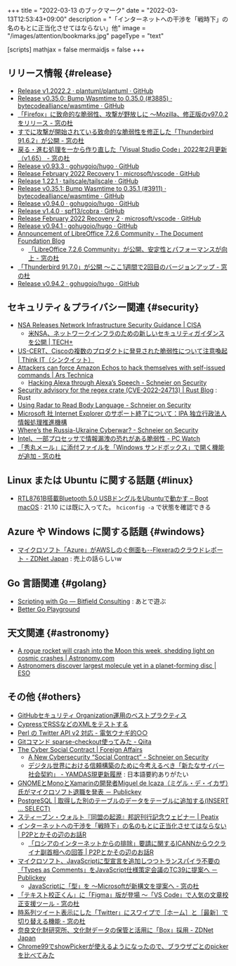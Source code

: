 +++
title = "2022-03-13 のブックマーク"
date =  "2022-03-13T12:53:43+09:00"
description = "「インターネットへの干渉を「戦時下」の名のもとに正当化させてはならない」他"
image = "/images/attention/bookmarks.jpg"
pageType = "text"

[scripts]
  mathjax = false
  mermaidjs = false
+++

## リリース情報 {#release}

- [Release v1.2022.2 · plantuml/plantuml · GitHub](https://github.com/plantuml/plantuml/releases/tag/v1.2022.2)
- [Release v0.35.0: Bump Wasmtime to 0.35.0 (#3885) · bytecodealliance/wasmtime · GitHub](https://github.com/bytecodealliance/wasmtime/releases/tag/v0.35.0)
- [「Firefox」に致命的な脆弱性、攻撃が野放しに ～Mozilla、修正版のv97.0.2をリリース - 窓の杜](https://forest.watch.impress.co.jp/docs/news/1393185.html)
- [すでに攻撃が開始されている致命的な脆弱性を修正した「Thunderbird 91.6.2」が公開 - 窓の杜](https://forest.watch.impress.co.jp/docs/news/1393278.html)
- [戻る・進む処理を一から作り直した「Visual Studio Code」2022年2月更新（v1.65） - 窓の杜](https://forest.watch.impress.co.jp/docs/news/1393373.html)
- [Release v0.93.3 · gohugoio/hugo · GitHub](https://github.com/gohugoio/hugo/releases/tag/v0.93.3)
- [Release February 2022 Recovery 1 · microsoft/vscode · GitHub](https://github.com/microsoft/vscode/releases/tag/1.65.1)
- [Release 1.22.1 · tailscale/tailscale · GitHub](https://github.com/tailscale/tailscale/releases/tag/v1.22.1)
- [Release v0.35.1: Bump Wasmtime to 0.35.1 (#3911) · bytecodealliance/wasmtime · GitHub](https://github.com/bytecodealliance/wasmtime/releases/tag/v0.35.1)
- [Release v0.94.0 · gohugoio/hugo · GitHub](https://github.com/gohugoio/hugo/releases/tag/v0.94.0)
- [Release v1.4.0 · spf13/cobra · GitHub](https://github.com/spf13/cobra/releases/tag/v1.4.0)
- [Release February 2022 Recovery 2 · microsoft/vscode · GitHub](https://github.com/microsoft/vscode/releases/tag/1.65.2)
- [Release v0.94.1 · gohugoio/hugo · GitHub](https://github.com/gohugoio/hugo/releases/tag/v0.94.1)
- [Announcement of LibreOffice 7.2.6 Community - The Document Foundation Blog](https://blog.documentfoundation.org/blog/2022/03/10/announcement-of-libreoffice-7-2-6-community/)
  - [「LibreOffice 7.2.6 Community」が公開、安定性とパフォーマンスが向上 - 窓の杜](https://forest.watch.impress.co.jp/docs/news/1394570.html)
- [「Thunderbird 91.7.0」が公開 ～ここ1週間で2回目のバージョンアップ - 窓の杜](https://forest.watch.impress.co.jp/docs/news/1394381.html)
- [Release v0.94.2 · gohugoio/hugo · GitHub](https://github.com/gohugoio/hugo/releases/tag/v0.94.2)

## セキュリティ＆プライバシー関連 {#security}

- [NSA Releases Network Infrastructure Security Guidance | CISA](https://us-cert.cisa.gov/ncas/current-activity/2022/03/03/nsa-releases-network-infrastructure-security-guidance)
  - [米NSA、ネットワークインフラのための新しいセキュリティガイダンスを公開 | TECH+](https://news.mynavi.jp/techplus/article/20220305-2285499/)
- [US-CERT、Ciscoの複数のプロダクトに発見された脆弱性について注意喚起 | Think IT（シンクイット）](https://thinkit.co.jp/news/bn/19399)
- [Attackers can force Amazon Echos to hack themselves with self-issued commands | Ars Technica](https://arstechnica.com/information-technology/2022/03/attackers-can-force-amazon-echos-to-hack-themselves-with-self-issued-commands/)
  - [Hacking Alexa through Alexa’s Speech - Schneier on Security](https://www.schneier.com/blog/archives/2022/03/hacking-alexa-through-alexas-speech.html)
- [Security advisory for the regex crate (CVE-2022-24713) | Rust Blog](https://blog.rust-lang.org/2022/03/08/cve-2022-24713.html) : Rust
- [Using Radar to Read Body Language - Schneier on Security](https://www.schneier.com/blog/archives/2022/03/using-radar-to-read-body-language.html)
- [Microsoft 社 Internet Explorer のサポート終了について：IPA 独立行政法人 情報処理推進機構](https://www.ipa.go.jp/security/announce/ie_eos.html)
- [Where’s the Russia-Ukraine Cyberwar? - Schneier on Security](https://www.schneier.com/blog/archives/2022/03/wheres-the-russia-ukraine-cyberwar.html)
- [Intel、一部プロセッサで情報漏洩の恐れがある脆弱性  - PC Watch](https://pc.watch.impress.co.jp/docs/news/1394045.html)
- [「秀丸メール」に添付ファイルを「Windows サンドボックス」で開く機能が追加 - 窓の杜](https://forest.watch.impress.co.jp/docs/news/1394561.html)

## Linux または Ubuntu に関する話題 {#linux}

- [RTL8761B搭載Bluetooth 5.0 USBドングルをUbuntuで動かす – Boot macOS](https://bootmacos.com/archives/13602) : 21.10 には既に入ってた。 `hciconfig -a` で状態を確認できる

## Azure や Windows に関する話題 {#windows}

- [マイクロソフト「Azure」がAWSしのぐ側面も--Flexeraのクラウドレポート - ZDNet Japan](https://japan.zdnet.com/article/35184755/) : 売上の話らしいw

## Go 言語関連 {#golang}

- [Scripting with Go — Bitfield Consulting](https://bitfieldconsulting.com/golang/scripting) : あとで遊ぶ
- [Better Go Playground](https://goplay.tools/)

## 天文関連 {#astronomy}

- [A rogue rocket will crash into the Moon this week, shedding light on cosmic crashes | Astronomy.com](https://astronomy.com/news/2022/03/a-rocket-will-crash-into-the-moon-this-week-shedding-light-on-cosmic-impacts)
- [Astronomers discover largest molecule yet in a planet-forming disc | ESO](https://www.eso.org/public/news/eso2205/)

## その他 {#others}

- [GitHubセキュリティ Organization運用のベストプラクティス](https://zenn.dev/tmknom/books/github-organization-security)
- [CypressでRSSなどのXMLをテストする](https://zenn.dev/catnose99/articles/f99481f2105c9b)
- [Perl の Twitter API v2 対応 - 電気ウナギ的○○](https://blog.netandfield.com/shar/2022/03/perl-twitter-api-v2.html)
- [Gitコマンド sparse-checkout使ってみた - Qiita](https://qiita.com/h-tatsu/items/e147b63c6e1a3cf87a55)
- [The Cyber Social Contract | Foreign Affairs](https://www.foreignaffairs.com/articles/united-states/2022-02-21/cyber-social-contract)
  - [A New Cybersecurity “Social Contract” - Schneier on Security](https://www.schneier.com/blog/archives/2022/02/a-new-cybersecurity-social-contract.html)
  - [デジタル世界における信頼構築のために今考えるべき「新たなサイバー社会契約」 - YAMDAS現更新履歴](https://yamdas.hatenablog.com/entry/20220304/cyber-social-contract) : 日本語要約ありがたい
- [GNOMEとMonoとXamarinの開発者Miguel de Icaza（ミゲル・デ・イカザ）氏がマイクロソフト退職を発表 － Publickey](https://www.publickey1.jp/blog/22/gnomemonoxamarinmiguel_de_icaza.html)
- [PostgreSQL | 取得した別のテーブルのデータをテーブルに追加する(INSERT ... SELECT)](https://www.dbonline.jp/postgresql/insert/index2.html)
- [スティーブン・ウォルト『同盟の起源』邦訳刊行記念ウェビナー | Peatix](http://origins-of-alliances20220412.peatix.com)
- [インターネットへの干渉を「戦時下」の名のもとに正当化させてはならない | P2Pとかその辺のお話R](https://p2ptk.org/freedom-of-speech/3467)
  - [「ロシアのインターネットからの排除」要請に関するICANNからウクライナ副首相への回答 | P2Pとかその辺のお話R](https://p2ptk.org/freedom-of-speech/3470)
- [マイクロソフト、JavaScriptに型宣言を追加しつつトランスパイラ不要の「Types as Comments」をJavaScript仕様策定会議のTC39に提案へ － Publickey](https://www.publickey1.jp/blog/22/javascripttypes_as_commentsjavascripttc39.html)
  - [JavaScriptに「型」を ～Microsoftが新構文を提案へ - 窓の杜](https://forest.watch.impress.co.jp/docs/news/1394209.html)
- [「テキスト校正くん」に「Figma」版が登場 ～「VS Code」で人気の文章校正支援ツール - 窓の杜](https://forest.watch.impress.co.jp/docs/news/1394187.html)
- [時系列ツイート表示にした「Twitter」にスワイプで［ホーム］と［最新］で切り替える機能 - 窓の杜](https://forest.watch.impress.co.jp/docs/news/1394582.html)
- [奈良文化財研究所、文化財データの保管と活用に「Box」採用 - ZDNet Japan](https://japan.zdnet.com/article/35184691/)
- [Chrome99でshowPickerが使えるようになったので、ブラウザごとのpickerを比べてみた](https://zenn.dev/always_kakedash/articles/690330af624ffe)
